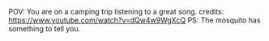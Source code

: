 POV: You are on a camping trip listening to a great song. 
credits: https://www.youtube.com/watch?v=dQw4w9WgXcQ
PS: The mosquito has something to tell you. 
